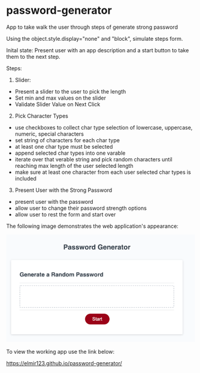 # password-generator
App to take walk the user through steps of generate strong password

Using the object.style.display="none" and "block", simulate steps form. 

Inital state: Present user with an app description and a start button to take them to the next step.

Steps:
1) Slider:
- Present a slider to the user to pick the length
- Set min and max values on the slider
- Validate Slider Value on Next Click

2) Pick Character Types
- use checkboxes to collect char type selection of lowercase, uppercase, numeric, special characters
- set string of characters for each char type
- at least one char type must be selected
- append selected char types into one varable
- iterate over that verable string and pick random characters until reaching max length of the user selected length
- make sure at least one character from each user selected char types is included

3) Present User with the Strong Password
- present user with the password
- allow user to change their password strength options
- allow user to rest the form and start over

The following image demonstrates the web application's appearance:

![Password Generater Step Form.](./Assets/images/password-generation-app.png)

To view the working app use the link below:

https://elmir123.github.io/password-generator/
